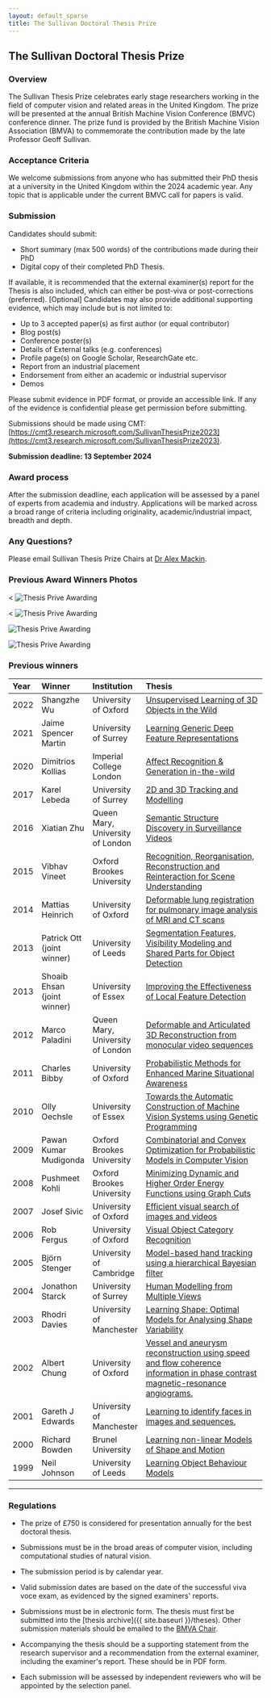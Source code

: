 ```yaml
---
layout: default_sparse
title: The Sullivan Doctoral Thesis Prize
---
```


## The Sullivan Doctoral Thesis Prize

### Overview

The Sullivan Thesis Prize celebrates early stage researchers working in the field of computer vision and related areas in the United Kingdom. The prize will be presented at the annual British Machine Vision Conference (BMVC) conference dinner. The prize fund is provided by the British Machine Vision Association (BMVA) to commemorate the contribution made by the late Professor Geoff Sullivan.

### Acceptance Criteria

We welcome submissions from anyone who has submitted their PhD thesis at a university in the United Kingdom within the 2024 academic year. Any topic that is applicable under the current BMVC call for papers is valid.

### Submission

Candidates should submit:

-	Short summary (max 500 words) of the contributions made during their PhD
-	Digital copy of their completed PhD Thesis. 

If available, it is recommended that the external examiner(s) report for the Thesis is also included, which can either be post-viva or post-corrections (preferred).
[Optional] Candidates may also provide additional supporting evidence, which may include but is not limited to:


- Up to 3 accepted paper(s) as first author (or equal contributor)
- Blog post(s)
- Conference poster(s)
- Details of External talks (e.g. conferences)
- Profile page(s) on Google Scholar, ResearchGate etc.
- Report from an industrial placement
- Endorsement from either an academic or industrial supervisor
- Demos

Please submit evidence in PDF format, or provide an accessible link. If any of the evidence is confidential please get permission before submitting.

Submissions should be made using CMT: [https://cmt3.research.microsoft.com/SullivanThesisPrize2023](https://cmt3.research.microsoft.com/SullivanThesisPrize2023).

**Submission deadline: 13 September 2024**

### Award process

After the submission deadline, each application will be assessed by a panel of experts from academia and industry. Applications will be marked across a broad range of criteria including originality, academic/industrial impact, breadth and depth.

### Any Questions?

Please email Sullivan Thesis Prize Chairs at [Dr Alex Mackin](mailto:acmackin@amazon.co.uk).

### Previous Award Winners Photos

<p style="pb-2">
< <img src="{{ site.baseurl }}/assets/images/ThesisPrize/SulivanThesisAward2023_1.png" class="img-fluid rounded mx-auto d-block" style="max-width: 400px;" alt="Thesis Prive Awarding">
</p>
<p style="pb-2">
< <img src="{{ site.baseurl }}/assets/images/ThesisPrize/SulivanThesisAward2023_2.png" class="img-fluid rounded mx-auto d-block" style="max-width: 400px;" alt="Thesis Prive Awarding">
</p>
<p style="pb-2">
<img src="{{ site.baseurl }}/assets/images/ThesisPrize/SulivanThesisAward2023_3.png" class="img-fluid rounded mx-auto d-block" style="max-width: 400px;" alt="Thesis Prive Awarding">
</p>
<p style="pb-2">
<img src="{{ site.baseurl }}/assets/images/ThesisPrize/SulivanThesisAward2023_4.png" class="img-fluid rounded mx-auto d-block" style="max-width: 400px;" alt="Thesis Prive Awarding">
</p>

### Previous winners

<table style="width:100%;" class="table">
<colgroup>
<col width="5%" />
<col width="15%" />
<col width="15%" />
<col width="65%" />
</colgroup>
<thead class="thead-dark">
<tr class="header sticky-top" style="top: 56px;">
<th align="left">Year</th>
<th align="left">Winner</th>
<th align="left">Institution</th>
<th align="left">Thesis</th>
</tr>
</thead>
<tbody>

<tr><td align="left">2022</td><td align="left">Shangzhe Wu</td><td align="left">University of Oxford</td><td align="left"><a href="http://www.bmva.org/theses/2016/2016-lebeda3.pdf">Unsupervised Learning of 3D Objects in the Wild</a></td></tr>
<tr><td align="left">2021</td><td align="left">Jaime Spencer Martin</td><td align="left">University of Surrey</td><td align="left"><a href="http://www.bmva.org/theses/2016/2016-lebeda3.pdf">Learning Generic Deep Feature Representations</a></td></tr>
<tr><td align="left">2020</td><td align="left">Dimitrios Kollias</td><td align="left">Imperial College London</td><td align="left"><a href="http://www.bmva.org/theses/2016/2016-lebeda3.pdf">Affect Recognition & Generation in-the-wild</a></td></tr>
<tr><td align="left">2017</td><td align="left">Karel Lebeda</td><td align="left">University of Surrey</td><td align="left"><a href="http://www.bmva.org/theses/2016/2016-lebeda.pdf">2D and 3D Tracking and Modelling</a></td></tr>
<tr><td align="left">2016</td><td align="left">Xiatian Zhu</td><td align="left">Queen Mary, University of London</td><td align="left"><a href="http://www.bmva.org/theses/2015/2015-zhu.pdf">Semantic Structure Discovery in Surveillance Videos</a></td></tr>
<tr><td align="left">2015</td><td align="left">Vibhav Vineet</td><td align="left">Oxford Brookes University</td><td align="left"><a href="http://www.bmva.org/theses/2014/2014-vineet.pdf">Recognition, Reorganisation, Reconstruction and Reinteraction for Scene Understanding</a></td></tr>
<tr><td align="left">2014</td><td align="left">Mattias Heinrich</td><td align="left">University of Oxford</td><td align="left"><a href="http://www.bmva.org/theses/2013/2013-heinrich.pdf">Deformable lung registration for pulmonary image analysis of MRI and CT scans</a></td></tr>
<tr><td align="left">2013</td><td align="left">Patrick Ott <br>(joint winner)</td><td align="left">University of Leeds</td><td align="left"><a href="http://www.bmva.org/theses/2012/2012-ott.pdf">Segmentation Features, Visibility Modeling and Shared Parts for Object Detection</a></td></tr>
<tr><td align="left">2013</td><td align="left">Shoaib Ehsan <br>(joint winner)</td><td align="left">University of Essex</td><td align="left"><a href="http://www.bmva.org/theses/2012/2012-ehsan.pdf">Improving the Effectiveness of Local Feature Detection</a></td></tr>
<tr><td align="left">2012</td><td align="left">Marco Paladini</td><td align="left">Queen Mary, University of London</td><td align="left"><a href="http://www.bmva.org/theses/2012/2012-paladini.pdf">Deformable and Articulated 3D Reconstruction from monocular video sequences</a></td></tr>
<tr><td align="left">2011</td><td align="left">Charles Bibby</td><td align="left">University of Oxford</td><td align="left"><a href="http://www.bmva.org/theses/2010/2010-bibby.pdf">Probabilistic Methods for Enhanced Marine Situational Awareness</a></td></tr>
<tr><td align="left">2010</td><td align="left">Olly Oechsle</td><td align="left">University of Essex</td><td align="left"><a href="http://www.bmva.org/theses/2009/2009-oechsle.pdf">Towards the Automatic Construction of Machine Vision Systems using Genetic Programming</a></td></tr>
<tr><td align="left">2009</td><td align="left">Pawan Kumar Mudigonda</td><td align="left">Oxford Brookes University</td><td align="left"><a href="http://www.bmva.org/theses/2008/2008-mudigonda.pdf">Combinatorial and Convex Optimization for Probabilistic Models in Computer Vision</a></td></tr>
<tr><td align="left">2008</td><td align="left">Pushmeet Kohli</td><td align="left">Oxford Brookes University</td><td align="left"><a href="http://www.bmva.org/theses/2007/2007-kohli.pdf">Minimizing Dynamic and Higher Order Energy Functions using Graph Cuts</a></td></tr>
<tr><td align="left">2007</td><td align="left">Josef Sivic</td><td align="left">University of Oxford</td><td align="left"><a href="http://www.bmva.org/theses/2006/2006-sivic.pdf">Efficient visual search of images and videos</a></td></tr>
<tr><td align="left">2006</td><td align="left">Rob Fergus</td><td align="left">University of Oxford</td><td align="left"><a href="http://www.bmva.org/theses/2005/2005-fergus.pdf">Visual Object Category Recognition</a></td></tr>
<tr><td align="left">2005</td><td align="left">Björn Stenger</td><td align="left">University of Cambridge</td><td align="left"><a href="http://www.bmva.org/theses/2004/2004-stenger.pdf">Model-based hand tracking using a hierarchical Bayesian filter</a></td></tr>
<tr><td align="left">2004</td><td align="left">Jonathon Starck</td><td align="left">University of Surrey</td><td align="left"><a href="http://www.bmva.org/theses/2003/2003-starck.pdf">Human Modelling from Multiple Views</a></td></tr>
<tr><td align="left">2003</td><td align="left">Rhodri Davies</td><td align="left">University of Manchester</td><td align="left"><a href="http://www.bmva.org/theses/2002/2002-davies.pdf">Learning Shape: Optimal Models for Analysing Shape Variability</a></td></tr>
<tr><td align="left">2002</td><td align="left">Albert Chung</td><td align="left">University of Oxford</td><td align="left"><a href="http://www.bmva.org/theses/2001/2001-chung.pdf">Vessel and aneurysm reconstruction using speed and flow coherence information in phase contrast magnetic-resonance angiograms.</a></td></tr>
<tr><td align="left">2001</td><td align="left">Gareth J Edwards</td><td align="left">University of Manchester</td><td align="left"><a href="http://www.bmva.org/theses/1999/1999-edwards.pdf">Learning to identify faces in images and sequences.</a></td></tr>
<tr><td align="left">2000</td><td align="left">Richard Bowden</td><td align="left">Brunel University</td><td align="left"><a href="http://www.bmva.org/theses/1999/1999-bowden.pdf">Learning non-linear Models of Shape and Motion</a></td></tr>
<tr><td align="left">1999</td><td align="left">Neil Johnson</td><td align="left">University of Leeds</td><td align="left"><a href="http://www.bmva.org/theses/1998/1998-johnson.pdf">Learning Object Behaviour Models</a></td></tr>
</tbody>
</table>
<hr />




### Regulations

- The prize of £750 is considered for presentation annually for the best
  doctoral thesis.

- Submissions must be in the broad areas of computer vision, including
  computational studies of natural vision.

- The submission period is by calendar year.

- Valid submission dates are based on the date of the successful viva voce
  exam, as evidenced by the signed examiners' reports.

- Submissions must be in electronic form. The thesis must first be submitted
  into the [thesis archive]({{ site.baseurl }}/theses). Other submission materials
  should be emailed to the [BMVA Chair](mailto:chair@bmva.org).
   
- Accompanying the thesis should be a supporting statement from the research
  supervisor and a recommendation from the external examiner, including the
  examiner's report.  These should be in PDF form.

- Each submission will be assessed by independent reviewers who will be
  appointed by the selection panel.



